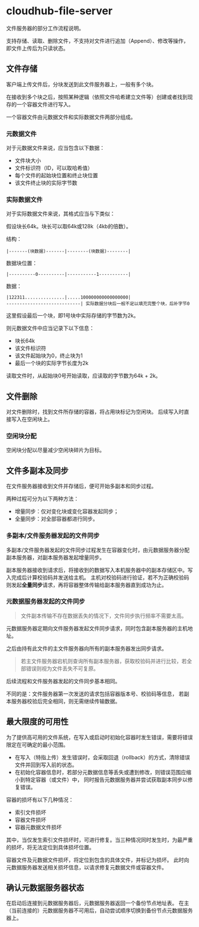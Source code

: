 # cloudhub-file-server

文件服务器的部分工作流程说明。

支持存储、读取、删除文件，不支持对文件进行追加（Append）、修改等操作，
即文件上传后为只读状态。

## 文件存储

客户端上传文件后，分块发送到此文件服务器上，一般有多个块。

在接收到多个块之后，按照某种逻辑（依照文件哈希建立文件等）创建或者找到现存的一个容器文件进行写入。

一个容器文件由元数据文件和实际数据文件两部分组成。

### 元数据文件

对于元数据文件来说，应当包含以下数据：

- 文件块大小
- 文件标识符（ID，可以取哈希值）
- 每个文件的起始块位置和终止块位置
- 该文件终止块的实际字节数

### 实际数据文件

对于实际数据文件来说，其格式应当与下类似：

假设块长64k。块长可以取64k或128k（4kb的倍数）。

结构：

```text
|-------(块数据)-------|--------(块数据)--------|
```

数据块位置：

```text
|----------0----------|-----------1-----------|
```

数据：

```text
|122311...............|.....100000000000000000|
----------------------------| 实际数据分块后一般不足以填充完整个块，后补字节0
```

这里假设最后一个块，即1号块中实际存储的字节数为2k。

则元数据文件中应当记录下以下信息：

- 块长64k
- 该文件标识符
- 该文件起始块为0，终止块为1
- 最后一个块的实际字节长度为2k

读取文件时，从起始块0号开始读取，应读取的字节数为64k + 2k。

## 文件删除

对文件删除时，找到文件所存储的容器，将占用块标记为空闲块。
后续写入时直接写入在空闲块上。

### 空闲块分配

空闲块分配以尽量减少空闲块碎片为目标。

## 文件多副本及同步

在文件服务器接收到文件并存储后，便可开始多副本和同步过程。

两种过程可分为以下两种方法：

- 增量同步：仅对变化块或变化容器发起同步；
- 全量同步：对全部容器都进行同步。

### 多副本/文件服务器发起的文件同步

多副本/文件服务器发起的文件同步过程发生在容器变化时，由元数据服务器分配副本服务器，对副本服务器发起增量同步。

副本服务器接收到请求后，将接收到的数据写入本机服务器中的副本存储区中。写入完成后计算校验码并发送给主机。
主机对校验码进行验证，若不为正确校验码则发起**全量同步**请求，再将容器整体传输给副本服务器直到成功为止。

### 元数据服务器发起的文件同步

> 文件副本传输不存在数据丢失的情况下，文件同步执行频率不需要太高。

元数据服务器定期向文件服务器发起文件同步请求，同时包含副本服务器的主机地址。

之后由持有此文件的主文件服务器向所有的副本服务器发出同步请求。
> 若主文件服务器宕机则查询所有副本服务器，获取校验码并进行比较，若全部错误则视为文件丢失不可复原。

后续流程和文件服务器发起的文件同步基本相同。

不同的是：文件服务器第一次发送的请求包括容器版本号、校验码等信息，
若副本服务器校验后完全相同，则无需继续传输数据。

## 最大限度的可用性

为了提供高可用的文件系统，在写入或启动时初始化容器时发生错误，需要将错误限定在可确定的最小范围。

- 在写入（特指上传）发生错误时，会采取回退（rollback）的方式，清除错误文件并回到写入前的状态。
- 在初始化容器信息时，若部分元数据信息等丢失或遭到修改，则错误范围应缩小到特定容器（或文件）中，
  同时报告元数据服务器并尝试获取副本同步以修复错误。

容器的损坏有以下几种情况：

- 索引文件损坏
- 容器文件损坏
- 容器元数据文件损坏

其中，当仅发生索引文件损坏时，可进行修复。当三种情况同时发生时，为最严重的损坏，将无法定位到具体损坏位置。

容器文件及元数据文件损坏，将定位到包含的具体文件，并标记为损坏。
此时向元数据服务器发送相关损坏信息，以请求修复元数据文件或容器文件。

## 确认元数据服务器状态

在启动后连接到元数据服务器后，元数据服务器返回一个备份节点地址表。
在主（当前连接的）元数据服务器不可用后，自动尝试顺序切换到备份节点元数据服务器上。

